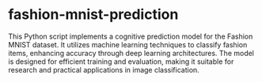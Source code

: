# fashion-mnist-prediction
This Python script implements a cognitive prediction model for the Fashion MNIST dataset. It utilizes machine learning techniques to classify fashion items, enhancing accuracy through deep learning architectures. The model is designed for efficient training and evaluation, making it suitable for research and practical applications in image classification.
